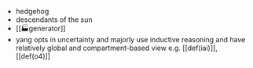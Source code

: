 - hedgehog
- descendants of the sun
- [[🏭generator]]
-  yang opts in uncertainty and majorly use inductive reasoning and have relatively global and compartment-based view e.g. [[def(iai)]], [[def(o4)]]
